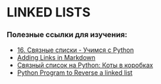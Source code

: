 # LINKED LISTS

### Полезные ссылки для изучения:

- [16. Связные списки - Учимся с Python](
https://andorei.github.io/learnwithpython.ru2e/ch16.html)
- [Adding Links in Markdown](https://itsfoss.com/markdown-links/)
- [Связный список на Python: Коты в коробках](
https://habr.com/ru/companies/otus/articles/470828/)
- [Python Program to Reverse a linked list](
https://www.prepbytes.com/blog/python/python-program-to-reverse-a-linked-list/)

